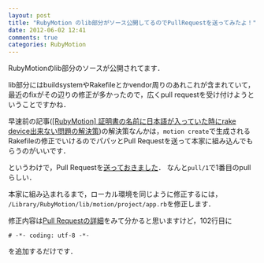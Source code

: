 ```yaml
---
layout: post
title: "RubyMotion のlib部分がソース公開してるのでPullRequestを送ってみたよ！"
date: 2012-06-02 12:41
comments: true
categories: RubyMotion
---
```


RubyMotionのlib部分のソースが公開されてます．

lib部分にはbuildsystemやRakefileとかvendor周りのあれこれが含まれていて，
最近のfixがその辺りの修正が多かったので，広くpull requestを受け付けようということですかね．


早速前の記事([[RubyMotion] 証明書の名前に日本語が入っていた時にrake device出来ない問題の解決策](http://pchw.github.com/blog/2012/06/02/certificate/))の解決策なんかは，`motion create`で生成されるRakefileの修正でいけるのでパパッとPull Requestを送って本家に組み込んでもらうのがいいです．

というわけで，Pull Requestを[送っておきました](https://github.com/HipByte/RubyMotion/pull/1)．
なんと`pull/1`で1番目のpullらしい．

本家に組み込まれるまで，ローカル環境を同じように修正するには，
`/Library/RubyMotion/lib/motion/project/app.rb`を修正します．

修正内容は[Pull Requestの詳細](https://github.com/HipByte/RubyMotion/pull/1/files)をみて分かると思いますけど，102行目に

    # -*- coding: utf-8 -*-

を追加するだけです．